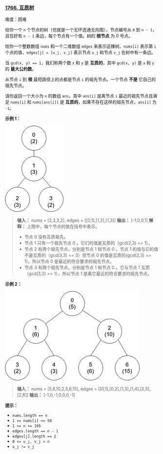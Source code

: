 ### [1766. 互质树](https://leetcode.cn/problems/tree-of-coprimes/description/)

难度：困难

给你一个 `n` 个节点的树（也就是一个无环连通无向图），节点编号从 `0` 到 `n - 1`，且恰好有 `n - 1` 条边，每个节点有一个值。树的 **根节点** 为 0 号点。

给你一个整数数组 `nums` 和一个二维数组 `edges` 来表示这棵树。`nums[i]` 表示第 `i` 个点的值，`edges[j] = [u_j, v_j]` 表示节点 `u_j` 和节点 `v_j` 在树中有一条边。

当 `gcd(x, y) == 1`，我们称两个数 `x` 和 `y` 是 **互质的**，其中 `gcd(x, y)` 是 `x` 和 `y` 的 **最大公约数**。

从节点 `i` 到 **根** 最短路径上的点都是节点 `i` 的祖先节点。一个节点 **不是** 它自己的祖先节点。

请你返回一个大小为 `n` 的数组 `ans`，其中 `ans[i]` 是离节点 `i` 最近的祖先节点且满足 `nums[i]` 和 `nums[ans[i]]` 是 **互质的**，如果不存在这样的祖先节点，`ans[i]` 为 `-1`。

**示例 1：**

![](./assets/img/Question1766_01.png)

> **输入：** nums = [2,3,3,2], edges = \[[0,1],[1,2],[1,3]]
> **输出：** [-1,0,0,1]
> **解释：** 上图中，每个节点的值在括号中表示。
>  
> - 节点 0 没有互质祖先。
> - 节点 1 只有一个祖先节点 0 。它们的值是互质的（gcd(2,3) == 1）。
> - 节点 2 有两个祖先节点，分别是节点 1 和节点 0 。节点 1 的值与它的值不是互质的（gcd(3,3) == 3）但节点 0 的值是互质的(gcd(2,3) == 1)，所以节点 0 是最近的符合要求的祖先节点。
> - 节点 3 有两个祖先节点，分别是节点 1 和节点 0 。它与节点 1 互质（gcd(3,2) == 1），所以节点 1 是离它最近的符合要求的祖先节点。

**示例 2：**

![](./assets/img/Question1766_02.png)

> **输入：** nums = [5,6,10,2,3,6,15], edges = \[[0,1],[0,2],[1,3],[1,4],[2,5],[2,6]]
> **输出：** [-1,0,-1,0,0,0,-1]

**提示：**

- `nums.length == n`
- `1 <= nums[i] <= 50`
- `1 <= n <= 105`
- `edges.length == n - 1`
- `edges[j].length == 2`
- `0 <= u_j, v_j < n`
- `u_j != v_j`
